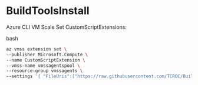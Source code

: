 # BuildToolsInstall

Azure CLI VM Scale Set CustomScriptExtensions:

bash
```bash
az vmss extension set \
--publisher Microsoft.Compute \
--name CustomScriptExtension \
--vmss-name vmssagentspool \
--resource-group vmssagents \
--settings '{ "FileUris":["https://raw.githubusercontent.com/TCROC/BuildToolsInstall/master/Windows/InstallTools.ps1"], "commandToExecute": "Powershell.exe -ExecutionPolicy Unrestricted -File InstallTools.ps1" }'
```